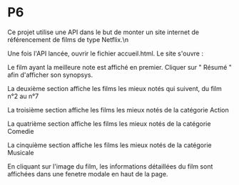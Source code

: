 # P6

Ce projet utilise une API dans le but de monter un site internet de référencement de films de type  Netflix.\n




Une fois l'API lancée, ouvrir le fichier accueil.html. Le site s'ouvre :


Le film ayant la meilleure note est affiché en premier. Cliquer sur " Résumé " afin d'afficher son synopsys.

La deuxième section affiche les films les mieux notés qui suivent, du film n°2 au n°7

La troisième section affiche les films les mieux notés de la catégorie Action

La quatrième section affiche les films les mieux notés de la catégorie Comedie

La cinquième section affiche les films les mieux notés de la catégorie Musicale


En cliquant sur l'image du film, les informations détaillées du film sont affichées dans une fenetre modale en haut de la page.
